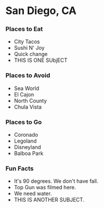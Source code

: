 # San Diego, CA

### Places to Eat
- City Tacos
- Sushi N' Joy
- Quick change
- THIS IS ONE SUbjECT

### Places to Avoid
- Sea World
- El Cajon
- North County
- Chula Vista

### Places to Go
- Coronado
- Legoland
- Disneyland
- Balboa Park

### Fun Facts
- It's 90 degrees. We don't have fall.
- Top Gun was filmed here.
- We need water.
- THIS IS ANOTHER SUBJECT.
